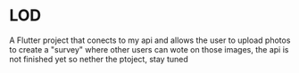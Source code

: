 # LOD

A Flutter project that conects to my api and allows the user to upload photos to create a "survey" where other users can wote on those images, the api is not finished yet so nether the ptoject, stay tuned





